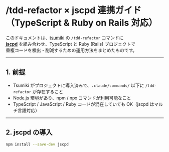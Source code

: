 # /tdd-refactor × jscpd 連携ガイド（TypeScript & Ruby on Rails 対応）

このドキュメントは、[tsumiki](https://github.com/classmethod/tsumiki) の `/tdd-refactor` コマンドに  
[**jscpd**](https://github.com/kucherenko/jscpd) を組み合わせ、TypeScript と Ruby (Rails) プロジェクトで  
重複コードを検出・削減するための運用方法をまとめたものです。

---

## 1. 前提

- Tsumiki がプロジェクトに導入済みで、`.claude/commands/` 以下に `/tdd-refactor` が存在すること
- Node.js 環境があり、npm / npx コマンドが利用可能なこと
- TypeScript / JavaScript / Ruby コードが混在していても OK（jscpd はマルチ言語対応）

---

## 2. jscpd の導入

```bash
npm install --save-dev jscpd
